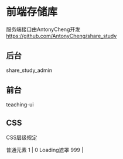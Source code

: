 # 前端存储库

服务端接口由AntonyCheng开发 https://github.com/AntonyCheng/share_study

## 后台

share_study_admin

## 前台

teaching-ui

## CSS

CSS层级规定

普通元素 1 | 0 Loading遮罩 999 |